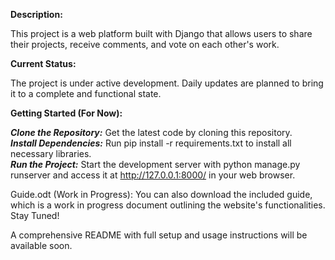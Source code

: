 **Description:**

This project is a web platform built with Django that allows users to share their projects, receive comments, and vote on each other's work.

**Current Status:**

The project is under active development. Daily updates are planned to bring it to a complete and functional state.

**Getting Started (For Now):**

***Clone the Repository:*** Get the latest code by cloning this repository.  
***Install Dependencies:*** Run pip install -r requirements.txt to install all necessary libraries.  
***Run the Project:*** Start the development server with python manage.py runserver and access it at http://127.0.0.1:8000/ in your web browser.  

Guide.odt (Work in Progress): You can also download the included guide, which is a work in progress document outlining the website's functionalities.
Stay Tuned!

A comprehensive README with full setup and usage instructions will be available soon.
